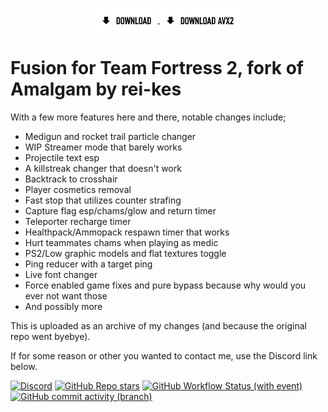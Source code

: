 <p align="center">
  <a href="https://nightly.link/Viceroyy/Fusion/workflows/msbuild/main/FusionRelease.zip">
    <img src=".github/assets/download.png" alt="Download Button" width="auto" height="auto" align="center">
  </a>
  <a href="https://nightly.link/Viceroyy/Fusion/workflows/msbuild/main/FusionReleaseAVX2.zip">
    <img src=".github/assets/download_avx2.png" alt="Download Button" width="auto" height="auto" align="center">
  </a>
</p>

# Fusion for Team Fortress 2, fork of Amalgam by rei-kes
With a few more features here and there, notable changes include;
- Medigun and rocket trail particle changer
- WIP Streamer mode that barely works
- Projectile text esp
- A killstreak changer that doesn't work
- Backtrack to crosshair
- Player cosmetics removal
- Fast stop that utilizes counter strafing
- Capture flag esp/chams/glow and return timer
- Teleporter recharge timer
- Healthpack/Ammopack respawn timer that works
- Hurt teammates chams when playing as medic
- PS2/Low graphic models and flat textures toggle
- Ping reducer with a target ping
- Live font changer
- Force enabled game fixes and pure bypass because why would you ever not want those
- And possibly more

This is uploaded as an archive of my changes (and because the original repo went byebye).

If for some reason or other you wanted to contact me, use the Discord link below.

[![Discord](https://img.shields.io/discord/1267955231636062259?logo=Discord&label=discord)](https://discord.gg/4apwXtJZPH)
[![GitHub Repo stars](https://img.shields.io/github/stars/Viceroyy/Fusion)](/../../stargazers)
[![GitHub Workflow Status (with event)](https://img.shields.io/github/actions/workflow/status/Viceroyy/Fusion/msbuild.yml?branch=main)](/../../actions)
[![GitHub commit activity (branch)](https://img.shields.io/github/commit-activity/m/Viceroyy/Fusion)](/../../commits/)